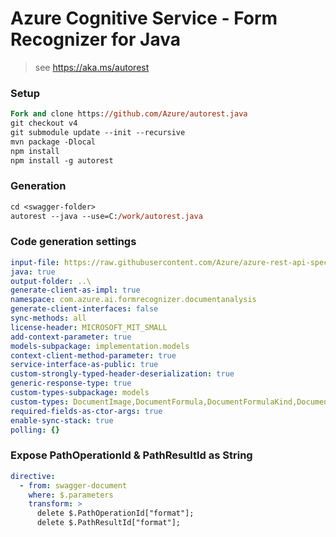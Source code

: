 # Azure Cognitive Service - Form Recognizer for Java

> see https://aka.ms/autorest

### Setup
```ps
Fork and clone https://github.com/Azure/autorest.java 
git checkout v4
git submodule update --init --recursive
mvn package -Dlocal
npm install
npm install -g autorest
```

### Generation
```ps
cd <swagger-folder>
autorest --java --use=C:/work/autorest.java
```

### Code generation settings
``` yaml
input-file: https://raw.githubusercontent.com/Azure/azure-rest-api-specs/main/specification/cognitiveservices/data-plane/FormRecognizer/preview/2023-02-28-preview/FormRecognizer.json
java: true
output-folder: ..\
generate-client-as-impl: true
namespace: com.azure.ai.formrecognizer.documentanalysis
generate-client-interfaces: false
sync-methods: all
license-header: MICROSOFT_MIT_SMALL
add-context-parameter: true
models-subpackage: implementation.models
context-client-method-parameter: true
service-interface-as-public: true
custom-strongly-typed-header-deserialization: true
generic-response-type: true
custom-types-subpackage: models
custom-types: DocumentImage,DocumentFormula,DocumentFormulaKind,DocumentAnnotation,DocumentAnnotationKind,DocumentPageKind,DocumentBarCode,DocumentBarCodeKind,DocumentTableCellKind,DocumentSpan,DocumentPageKind,DocumentSignatureType,DocumentLanguage,FontStyle,FontWeight
required-fields-as-ctor-args: true
enable-sync-stack: true
polling: {}
```

### Expose PathOperationId & PathResultId as String
``` yaml $(java)
directive:
  - from: swagger-document
    where: $.parameters
    transform: >
      delete $.PathOperationId["format"];
      delete $.PathResultId["format"];
```

